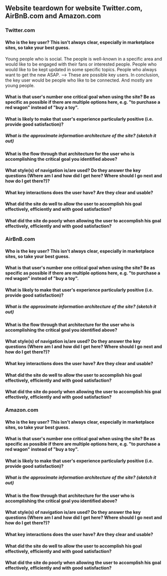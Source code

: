 ## Website teardown for website Twitter.com, AirBnB.com and Amazon.com

### Twitter.com

#### Who is the key user? This isn't always clear, especially in marketplace sites, so take your best guess.
Young people who is social. The people is well-known in a specific area and would like to be engaged with their fans or interested people. People who would like to be kept updated in some specific topics. People who always want to get the new ASAP. --> These are possible key users. In conclusion, the key user would be people who like to be connected. And mostly are young people.  
#### What is that user's number one critical goal when using the site? Be as specific as possible if there are multiple options here, e.g. "to purchase a red wagon" instead of "buy a toy".

#### What is likely to make that user's experience particularly positive (i.e. provide good satisfaction)?

##### What is the approximate information architecture of the site? (sketch it out)

#### What is the flow through that architecture for the user who is accomplishing the critical goal you identified above?

#### What style(s) of navigation is/are used? Do they answer the key questions (Where am I and how did I get here? Where should I go next and how do I get there?)?

#### What key interactions does the user have? Are they clear and usable?

#### What did the site do well to allow the user to accomplish his goal effectively, efficiently and with good satisfaction?

#### What did the site do poorly when allowing the user to accomplish his goal effectively, efficiently and with good satisfaction?







### AirBnB.com

#### Who is the key user? This isn't always clear, especially in marketplace sites, so take your best guess.

#### What is that user's number one critical goal when using the site? Be as specific as possible if there are multiple options here, e.g. "to purchase a red wagon" instead of "buy a toy".

#### What is likely to make that user's experience particularly positive (i.e. provide good satisfaction)?

##### What is the approximate information architecture of the site? (sketch it out)

#### What is the flow through that architecture for the user who is accomplishing the critical goal you identified above?

#### What style(s) of navigation is/are used? Do they answer the key questions (Where am I and how did I get here? Where should I go next and how do I get there?)?

#### What key interactions does the user have? Are they clear and usable?

#### What did the site do well to allow the user to accomplish his goal effectively, efficiently and with good satisfaction?

#### What did the site do poorly when allowing the user to accomplish his goal effectively, efficiently and with good satisfaction?





### Amazon.com

#### Who is the key user? This isn't always clear, especially in marketplace sites, so take your best guess.

#### What is that user's number one critical goal when using the site? Be as specific as possible if there are multiple options here, e.g. "to purchase a red wagon" instead of "buy a toy".

#### What is likely to make that user's experience particularly positive (i.e. provide good satisfaction)?

##### What is the approximate information architecture of the site? (sketch it out)

#### What is the flow through that architecture for the user who is accomplishing the critical goal you identified above?

#### What style(s) of navigation is/are used? Do they answer the key questions (Where am I and how did I get here? Where should I go next and how do I get there?)?

#### What key interactions does the user have? Are they clear and usable?

#### What did the site do well to allow the user to accomplish his goal effectively, efficiently and with good satisfaction?

#### What did the site do poorly when allowing the user to accomplish his goal effectively, efficiently and with good satisfaction?
